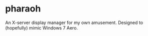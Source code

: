 # pharaoh
An X-server display manager for my own amusement. Designed to (hopefully) mimic Windows 7 Aero.

